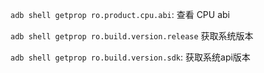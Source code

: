 `adb shell getprop ro.product.cpu.abi`: 查看 CPU abi 

`adb shell getprop ro.build.version.release` 获取系统版本

`adb shell getprop ro.build.version.sdk`: 获取系统api版本
